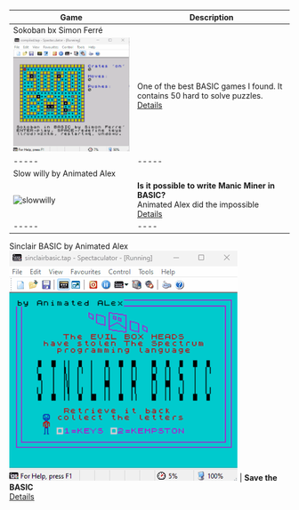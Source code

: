 Game | Description
-----|------------
Sokoban bx Simon Ferré|
![Sokoban](https://github.com/tquester/ZXBasicCompiler/blob/main/games/sokoban/sokoban.gif)  |  One of the best BASIC games I found. It contains 50 hard to solve puzzles. [Details](https://github.com/tquester/ZXBasicCompiler/blob/main/games/sokoban/sokoban.md)
----- | -----
Slow willy by Animated Alex |
![slowwilly](https://github.com/user-attachments/assets/535b40b7-1255-4903-9c47-6b1ebb2f7f78) | <b>Is it possible to write Manic Miner in BASIC?</b><br> Animated Alex did the impossible [Details](https://github.com/tquester/ZXBasicCompiler/blob/main/games/slowwilly/slowwilly.md)
----- | ----
Sinclair BASIC by Animated Alex
![sinclair](https://github.com/tquester/ZXBasicCompiler/blob/main/games/sinclairbasic/sbasic.gif) | <b>Save the BASIC</b><br>[Details](https://github.com/tquester/ZXBasicCompiler/blob/main/games/sinclairbasic/sbasic.md)





